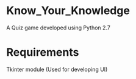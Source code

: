 # Know_Your_Knowledge
A Quiz game developed using Python 2.7

# Requirements
Tkinter module (Used for developing UI)
